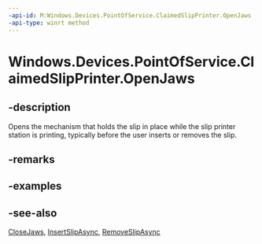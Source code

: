----api-id: M:Windows.Devices.PointOfService.ClaimedSlipPrinter.OpenJaws
-api-type: winrt method
---<!-- Method syntaxpublic void OpenJaws()--># Windows.Devices.PointOfService.ClaimedSlipPrinter.OpenJaws## -descriptionOpens the mechanism that holds the slip in place while the slip printer station is printing, typically before the user inserts or removes the slip.## -remarks## -examples## -see-also[CloseJaws](claimedslipprinter_closejaws.md), [InsertSlipAsync](claimedslipprinter_insertslipasync.md), [RemoveSlipAsync](claimedslipprinter_removeslipasync.md)